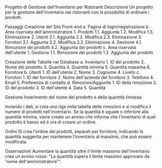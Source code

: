 Progetto di Gestione dell'Inventario per Ristoranti
Descrizione
Un progetto per la gestione dell'inventario nei ristoranti con la possibilità di ordinare i prodotti.

Passaggi
Creazione del Sito Front-end a. Pagina di login/registrazione b. Area riservata dell'amministratore 1. Prodotti 1.1. Aggiunta 1.2. Modifica 1.3. Eliminazione 2. Utenti 2.1. Aggiunta 2.2. Modifica 2.3. Eliminazione 3. Fornitori 3.1. Aggiunta 3.2. Modifica 3.3. Eliminazione 4. Gestione 4.1. Rimozione dei prodotti 4.2. Aggiunta dei prodotti c. Area riservata dell'utente 1. Gestione 1.1. Rimozione dei prodotti 1.2. Aggiunta dei prodotti

Creazione delle Tabelle nel Database a. Inventario 1. ID del prodotto 2. Nome del prodotto 3. Quantità 4. Quantità minima 5. Quantità massima 6. Fornitore b. Utenti 1. ID dell'utente 2. Nome 3. Cognome 4. Livello c. Fornitori 1. ID del fornitore 2. Nome dell'azienda del fornitore 3. Telefono 4. Email 5. Preferenza di contatto d. Rimozioni/Aggiunte 1. ID della rimozione 2. ID del prodotto 3. ID dell'utente 4. Data 5. Quantità

Gestione
Inserimento del nome del prodotto e della quantità rimossa.

Inviando i dati, si crea una riga nella tabella delle rimozioni e si modifica il numero di prodotti nell'inventario. Se la quantità è uguale o inferiore alla quantità minima, viene creato un avviso che informa che l'inventario di quel prodotto è basso ed è ora di creare un ordine.

Ordini
Si crea l'ordine dei prodotti, separati per fornitore, indicando la quantità suggerita per mantenere l'inventario al massimo, che può essere modificata.

Osservazioni
Aumentare la quantità oltre il limite massimo dell'inventario crea un avviso rosso: "La quantità supera il limite massimo approvato da 'nome dell'amministratore'".